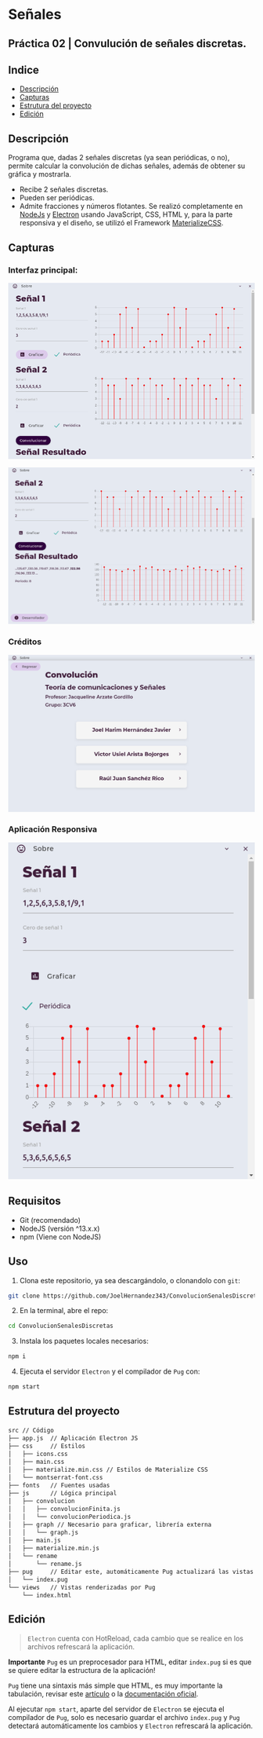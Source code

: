 # Señales
## Práctica 02 | Convulución de señales discretas.
## Indice
- [Descripción](#Descripción)
- [Capturas](#Capturas)
- [Estrutura del proyecto](#Estrutura-del-proyecto)
- [Edición](#Edición)
## Descripción
Programa que, dadas 2 señales discretas (ya sean periódicas, o no), permite calcular la convolución de dichas señales, además de obtener su gráfica y mostrarla.
- Recibe 2 señales discretas.
- Pueden ser periódicas.
- Admite fracciones y números flotantes.
Se realizó completamente en [NodeJs](https://nodejs.org/es/) y [Electron](https://www.electronjs.org/) usando JavaScript, CSS, HTML y, para la parte responsiva y el diseño, se utilizó el Framework [MaterializeCSS](https://materializecss.com/).
## Capturas
### Interfaz principal:
![Interfaz principal](docs/images/mainUI.png)

![Resultado](docs/images/result.png)
### Créditos
![Creditos](docs/images/credits.png)
### Aplicación Responsiva
![Responsividad](docs/images/responsiveUI.png)
## Requisitos
- Git (recomendado)
- NodeJS (versión ^13.x.x)
- npm (Viene con NodeJS)
## Uso
1. Clona este repositorio, ya sea descargándolo, o clonandolo con `git`:
```bash
git clone https://github.com/JoelHernandez343/ConvolucionSenalesDiscretas.git
```
2. En la terminal, abre el repo:
```bash
cd ConvolucionSenalesDiscretas
```
3. Instala los paquetes locales necesarios:
```bash
npm i
```
4. Ejecuta el servidor `Electron` y el compilador de `Pug` con:
```bash
npm start
```
## Estrutura del proyecto
```
src // Código
├── app.js  // Aplicación Electron JS
├── css     // Estilos
│   ├── icons.css
│   ├── main.css
│   ├── materialize.min.css // Estilos de Materialize CSS
│   └── montserrat-font.css
├── fonts   // Fuentes usadas
├── js      // Lógica principal
│   ├── convolucion
│   │   ├── convolucionFinita.js
│   │   └── convolucionPeriodica.js
│   ├── graph // Necesario para graficar, librería externa
│   │   └── graph.js
│   ├── main.js
│   ├── materialize.min.js
│   └── rename
│       └── rename.js
├── pug     // Editar este, automáticamente Pug actualizará las vistas
│   └── index.pug
└── views   // Vistas renderizadas por Pug
    └── index.html
```
## Edición
> `Electron` cuenta con HotReload, cada cambio que se realice en los archivos refrescará la aplicación.

**Importante** `Pug` es un preprocesador para HTML, editar `index.pug` si es que se quiere editar la estructura de la aplicación!

`Pug` tiene una sintaxis más simple que HTML, es muy importante la tabulación, revisar este [artículo](https://medium.com/laboratoria-how-to/conoce-todo-sobre-pug-1ba98496191a) o la [documentación oficial](https://pugjs.org/api/getting-started.html).

Al ejecutar `npm start`, aparte del servidor de `Electron` se ejecuta el compilador de `Pug`, solo es necesario guardar el archivo `index.pug` y `Pug` detectará automáticamente los cambios y `Electron` refrescará la aplicación.